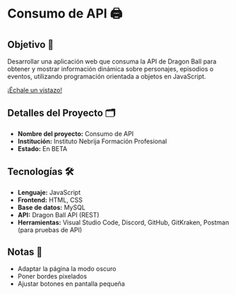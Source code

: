 # Consumo de API 🖨️
## Objetivo 📌
Desarrollar una aplicación web que consuma la API de Dragon Ball para obtener y mostrar información dinámica sobre personajes, episodios o eventos, utilizando programación orientada a objetos en JavaScript.

[¡Échale un vistazo!](https://dragonballsearcher.netlify.app/)


## Detalles del Proyecto 🗂

- **Nombre del proyecto:** Consumo de API  
- **Institución:** Instituto Nebrija Formación Profesional 
- **Estado:** En BETA

## Tecnologías 🛠

- **Lenguaje:** JavaScript  
- **Frontend:** HTML, CSS  
- **Base de datos:** MySQL 
- **API:** Dragon Ball API (REST) 
- **Herramientas:** Visual Studio Code, Discord, GitHub, GitKraken, Postman (para pruebas de API)

## Notas 📝
- Adaptar la página la modo oscuro
- Poner bordes pixelados
- Ajustar botones en pantalla pequeña








